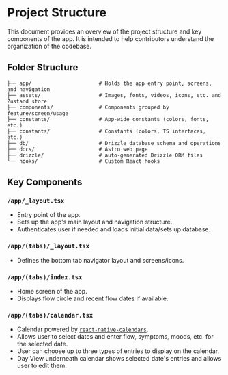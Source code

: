 # Project Structure

This document provides an overview of the project structure and key components of the app. It is intended to help contributors understand the organization of the codebase.

## Folder Structure

```
├── app/                      # Holds the app entry point, screens, and navigation
├── assets/                   # Images, fonts, videos, icons, etc. and Zustand store
├── components/               # Components grouped by feature/screen/usage
├── constants/                # App-wide constants (colors, fonts, etc.)
├── constants/                # Constants (colors, TS interfaces, etc.)
├── db/                       # Drizzle database schema and operations
├── docs/                     # Astro web page
├── drizzle/                  # auto-generated Drizzle ORM files
└── hooks/                    # Custom React hooks
```

## Key Components

### `/app/_layout.tsx`

- Entry point of the app.
- Sets up the app's main layout and navigation structure.
- Authenticates user if needed and loads initial data/sets up database.

### `/app/(tabs)/_layout.tsx`

- Defines the bottom tab navigator layout and screens/icons.

### `/app/(tabs)/index.tsx`

- Home screen of the app.
- Displays flow circle and recent flow dates if available.

### `/app/(tabs)/calendar.tsx`

- Calendar powered by [`react-native-calendars`](https://www.npmjs.com/package/react-native-calendars).
- Allows user to select dates and enter flow, symptoms, moods, etc. for the selected date.
- User can choose up to three types of entries to display on the calendar.
- Day View underneath calendar shows selected date's entries and allows user to edit them.
